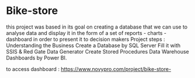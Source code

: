 # Bike-store
this project was based in its goal on creating a database that we can use to analyse data and display it in the form of a set of reports - charts - dashboard in order to present it to decision makers
Project steps :
Understanding the Business 
Create a Database by SQL Server
Fill it with SSIS & Red Gate Data Generator
Create Stored Procedures 
Data Warehouse
Dashboards by Power BI.

to access dashboard : https://www.novypro.com/project/bike-store-
